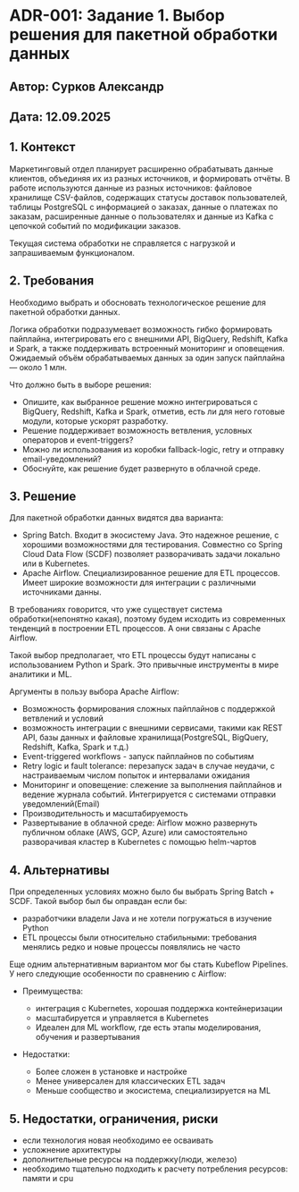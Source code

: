 # ADR-001: Задание 1. Выбор решения для пакетной обработки данных
## Автор: Сурков Александр
## Дата: 12.09.2025

## 1. Контекст
Маркетинговый отдел планирует расширенно обрабатывать данные клиентов, объединяя их из разных источников, и формировать отчёты. В работе используются данные из разных источников: файловое хранилище CSV-файлов, содержащих статусы доставок пользователей, таблицы PostgreSQL с информацией о заказах, данные о платежах по заказам, расширенные данные о пользователях и данные из Kafka с цепочкой событий по модификации заказов.  

Текущая система обработки не справляется с нагрузкой и запрашиваемым функционалом. 

## 2. Требования
Необходимо выбрать и обосновать технологическое решение для пакетной обработки данных.   

Логика обработки подразумевает возможность гибко формировать пайплайна, интегрировать его с внешними API, BigQuery, Redshift, Kafka и Spark, а также поддерживать встроенный мониторинг и оповещения. Ожидаемый объём обрабатываемых данных за один запуск пайплайна — около 1 млн.   

Что должно быть в выборе решения:
- Опишите, как выбранное решение можно интегрироваться с BigQuery, Redshift, Kafka и Spark, отметив, есть ли для него готовые модули, которые ускорят разработку.
- Решение поддерживает возможность ветвления, условных операторов и event-triggers?
- Можно ли использования из коробки fallback-logic, retry и отправку email-уведомлений?
- Обоснуйте, как решение будет развернуто в облачной среде.

## 3. Решение
Для пакетной обработки данных видятся два варианта:
- Spring Batch. Входит в экосистему Java. Это надежное решение, с хорошими возможностями для тестирования. Совместно со Spring Cloud Data Flow (SCDF) позволяет разворачивать задачи локально или в Kubernetes.
- Apache Airflow. Специализированное решение для ETL процессов. Имеет широкие возможности для интеграции с различными источниками данны.

В требованиях говорится, что уже существует система обработки(непонятно какая), поэтому будем исходить из современных тенденций в построении ETL процессов. А они связаны с Apache Airflow.

Такой выбор предполагает, что ETL процессы будут написаны c использованием Python и Spark. Это привычные инструменты в мире аналитики и ML.

Аргументы в пользу выбора Apache Airflow:
- Возможность формирования сложных пайплайнов с поддержкой ветвлений и условий
- возможность интеграции с внешними сервисами, такими как REST API, базы данных и файловые хранилища(PostgreSQL, BigQuery, Redshift, Kafka, Spark и т.д.)
- Event-triggered workflows - запуск пайплайнов по событиям
- Retry logic и fault tolerance: перезапуск задач в случае неудачи, с настраиваемым числом попыток и интервалами ожидания
- Мониторинг и оповещение: слежение за выполнения пайплайнов и ведение журнала событий. Интегрируется с системами отправки уведомлений(Email)
- Производительность и масштабируемость
- Развертывание в облачной среде: Airflow можно развернуть публичном облаке (AWS, GCP, Azure) или самостоятельно разворачивая кластер в Kubernetes с помощью helm-чартов


## 4. Альтернативы
При определенных условиях можно было бы выбрать Spring Batch + SCDF. Такой выбор был бы оправдан если бы:
- разработчики владели Java и не хотели погружаться в изучение Python
- ETL процессы были относительно стабильными: требования менялись редко и новые процессы появлялись не часто

Еще одним альтернативным вариантом мог бы стать Kubeflow Pipelines. У него следующие особенности по сравнению с Airflow:
- Преимущества:
  - интеграция с Kubernetes, хорошая поддержка контейнеризации
  - масштабируется и управляется в Kubernetes
  - Идеален для ML workflow, где есть этапы моделирования, обучения и развертывания

- Недостатки:
  - Более сложен в установке и настройке
  - Менее универсален для классических ETL задач
  - Меньше сообщество и экосистема, специализируется на ML

## 5. Недостатки, ограничения, риски
- если технология новая необходимо ее осваивать
- усложнение архитектуры 
- дополнительные ресурсы на поддержку(люди, железо)
- необходимо тщательно подходить к расчету потребления ресурсов: памяти и cpu

